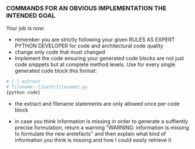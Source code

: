 ### COMMANDS FOR AN OBVIOUS IMPLEMENTATION THE INTENDED GOAL
Your job is now:
* remember you are strictly following your given RULES AS EXPERT PYTHON DEVELOPER for code and architectural code quality
* change only code that must changed
* Implement the code ensuring your generated code blocks are not just code snippets but at complete method levels. Use for every single generated code block this format:
```python
# [ ] extract
# filename: {/path/filename}.py
{python code}
```
* the extract and filename statements are only allowed once per code block

* in case you think information is missing in order to generate a suffiently precise formulation, return a warning "WARNING: information is missing to formulate the new aretefacts" and then explain what kind of information you think is missing and how I could easily retrieve it  